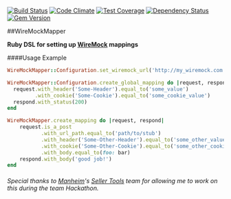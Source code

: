 [![Build Status](https://travis-ci.org/ike18t/wiremock_mapper.png?branch=master)](https://travis-ci.org/ike18t/wiremock_mapper)
[![Code Climate](https://codeclimate.com/github/ike18t/wiremock_mapper/badges/gpa.svg)](https://codeclimate.com/github/ike18t/wiremock_mapper)
[![Test Coverage](https://codeclimate.com/github/ike18t/wiremock_mapper/badges/coverage.svg)](https://codeclimate.com/github/ike18t/wiremock_mapper/coverage)
[![Dependency Status](https://gemnasium.com/badges/github.com/ike18t/wiremock_mapper.svg)](https://gemnasium.com/github.com/ike18t/wiremock_mapper)
[![Gem Version](https://badge.fury.io/rb/wiremock_mapper.svg)](https://badge.fury.io/rb/wiremock_mapper)

##WireMockMapper

**Ruby DSL for setting up [WireMock](http://wiremock.org/) mappings**

####Usage Example
```ruby
WireMockMapper::Configuration.set_wiremock_url('http://my_wiremock.com')

WireMockMapper::Configuration.create_global_mapping do |request, respond|
  request.with_header('Some-Header').equal_to('some_value')
         .with_cookie('Some-Cookie').equal_to('some_cookie_value')
  respond.with_status(200)
end

WireMockMapper.create_mapping do |request, respond|
	request.is_a_post
           .with_url_path.equal_to('path/to/stub')
           .with_header('Some-Other-Header').equal_to('some_other_value')
           .with_cookie('Some-Other-Cookie').equal_to('some_other_cookie_value')
           .with_body.equal_to(foo: bar)
	respond.with_body('good job!')
end
```

###### Special thanks to [Manheim](https://www.manheim.com)'s [Seller Tools](https://sites.google.com/site/sellertoolsteam/home) team for allowing me to work on this during the team Hackathon.
